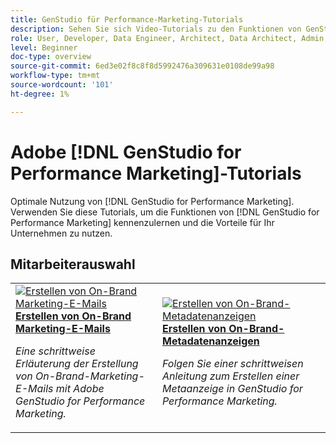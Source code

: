 ```yaml
---
title: GenStudio für Performance-Marketing-Tutorials
description: Sehen Sie sich Video-Tutorials zu den Funktionen von GenStudio for Performance Marketing an. Erfahren Sie, wie Sie schnell On-Marke-Assets erstellen, Varianten generieren und Erlebnisse optimieren können.
role: User, Developer, Data Engineer, Architect, Data Architect, Admin, Leader
level: Beginner
doc-type: overview
source-git-commit: 6ed3e02f8c8f8d5992476a309631e0108de99a98
workflow-type: tm+mt
source-wordcount: '101'
ht-degree: 1%

---
```



# Adobe [!DNL GenStudio for Performance Marketing]-Tutorials


Optimale Nutzung von [!DNL GenStudio for Performance Marketing]. Verwenden Sie diese Tutorials, um die Funktionen von [!DNL GenStudio for Performance Marketing] kennenzulernen und die Vorteile für Ihr Unternehmen zu nutzen.

<!-- 

To get started, 

* See the **"What's New"** section below for the latest updates and features
* **Staff Picks** highlights some of our favorite content 
* Explore the content by topic and subtopic in the **left navigation**
* Use the **search** field at the top of the page if you know what you want to learn

Curated learning experiences by role and skill level are also offered in the courses section. Simply sign-in with your Adobe ID and navigate to **Learn > Recommended courses** in the top navigation.


<div id="recs-overview-body-1"></div>
<div id="recs-overview-body-2"></div>
<div id="recs-overview-body-3"></div>
<div id="recs-overview-body-4"></div>
<div id="recs-overview-body-5"></div>
<div id="recs-overview-body-6"></div>

<div id="staff-picks-section">

-->

## Mitarbeiterauswahl

<table>
<tr>
  <td>
    <a href="./creating-experiences/creating-on-brand-emails.md">
      <img alt="Erstellen von On-Brand Marketing-E-Mails" src="https://video.tv.adobe.com/v/3435056?format=jpeg" />
    </a>
    <div>
      <a href="./creating-experiences/creating-on-brand-emails.md">
    <strong>Erstellen von On-Brand Marketing-E-Mails</strong>
    </a>
    </div>
    <p>
    <em>Eine schrittweise Erläuterung der Erstellung von On-Brand-Marketing-E-Mails mit Adobe GenStudio for Performance Marketing.</em>
    <p>
  </td>
  <td>
    <a href="./creating-experiences/creating-on-meta-ads.md">
      <img alt="Erstellen von On-Brand-Metadatenanzeigen" src="https://video.tv.adobe.com/v/3435057?format=jpeg" />
    </a>
    <div>
      <a href="./creating-experiences/creating-on-meta-ads.md">
    <strong>Erstellen von On-Brand-Metadatenanzeigen</strong>
    </a>
    </div>
    <p>
    <em>Folgen Sie einer schrittweisen Anleitung zum Erstellen einer Metaanzeige in GenStudio for Performance Marketing.</em>
    <p>
  </td>
</table>

</div>

<!--   
## Additional resources

[Adobe Analytics documentation](https://experienceleague.adobe.com/docs/analytics.html)

-->
